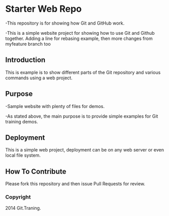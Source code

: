 # Starter Web Repo

-This repository is for showing how Git and GitHub work.

-This is a simple website project for showing how to use Git and Github
 together. Adding a line for rebasing example, then more changes from 
 myfeature branch too

## Introduction

This is example is to show different parts of the Git repository and various
commands using a web project.

## Purpose

-Sample website with plenty of files for demos.

-As stated above, the main purpose is to provide simple examples for Git training
 demos.

## Deployment

This is a simple web project, deployment can be on any web server or even local
file system.

## How To Contribute

Please fork this repository and then issue Pull Requests for review.

### Copyright

2014 Git.Traning.